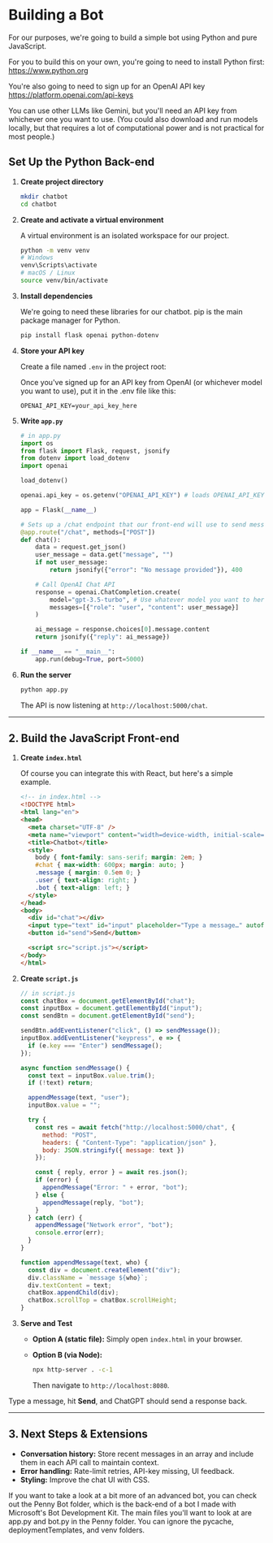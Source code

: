 # Building a Bot

For our purposes, we're going to build a simple bot using Python and pure JavaScript.

For you to build this on your own, you're going to need to install Python first: <https://www.python.org>

You're also going to need to sign up for an OpenAI API key <https://platform.openai.com/api-keys>

You can use other LLMs like Gemini, but you'll need an API key from whichever one you want to use.
(You could also download and run models locally, but that requires a lot of computational power and is not practical for most people.)

## Set Up the Python Back-end

1. **Create project directory**  

   ```bash
   mkdir chatbot
   cd chatbot
   ```

2. **Create and activate a virtual environment**  

    A virtual environment is an isolated workspace for our project.

   ```bash
   python -m venv venv
   # Windows
   venv\Scripts\activate
   # macOS / Linux
   source venv/bin/activate
   ```

3. **Install dependencies**  

    We're going to need these libraries for our chatbot. pip is the main package manager for Python.

   ```bash
   pip install flask openai python-dotenv
   ```

4. **Store your API key**  

   Create a file named `.env` in the project root:

   Once you've signed up for an API key from OpenAI (or whichever model you want to use), put it in the .env file like this:

   ```env
   OPENAI_API_KEY=your_api_key_here
   ```

5. **Write `app.py`**  

   ```python
   # in app.py
   import os
   from flask import Flask, request, jsonify
   from dotenv import load_dotenv
   import openai

   load_dotenv()

   openai.api_key = os.getenv("OPENAI_API_KEY") # loads OPENAI_API_KEY from .env

   app = Flask(__name__)

   # Sets up a /chat endpoint that our front-end will use to send messages to
   @app.route("/chat", methods=["POST"])
   def chat():
       data = request.get_json()
       user_message = data.get("message", "")
       if not user_message:
           return jsonify({"error": "No message provided"}), 400

       # Call OpenAI Chat API
       response = openai.ChatCompletion.create(
           model="gpt-3.5-turbo", # Use whatever model you want to here
           messages=[{"role": "user", "content": user_message}]
       )

       ai_message = response.choices[0].message.content
       return jsonify({"reply": ai_message})

   if __name__ == "__main__":
       app.run(debug=True, port=5000)
   ```

6. **Run the server**  

   ```bash
   python app.py
   ```

   The API is now listening at `http://localhost:5000/chat`.

---

## 2. Build the JavaScript Front-end

1. **Create `index.html`**  

    Of course you can integrate this with React, but here's a simple example.

   ```html
   <!-- in index.html -->
   <!DOCTYPE html>
   <html lang="en">
   <head>
     <meta charset="UTF-8" />
     <meta name="viewport" content="width=device-width, initial-scale=1.0" />
     <title>Chatbot</title>
     <style>
       body { font-family: sans-serif; margin: 2em; }
       #chat { max-width: 600px; margin: auto; }
       .message { margin: 0.5em 0; }
       .user { text-align: right; }
       .bot { text-align: left; }
     </style>
   </head>
   <body>
     <div id="chat"></div>
     <input type="text" id="input" placeholder="Type a message…" autofocus />
     <button id="send">Send</button>

     <script src="script.js"></script>
   </body>
   </html>
   ```

2. **Create `script.js`**  

   ```javascript
   // in script.js
   const chatBox = document.getElementById("chat");
   const inputBox = document.getElementById("input");
   const sendBtn = document.getElementById("send");

   sendBtn.addEventListener("click", () => sendMessage());
   inputBox.addEventListener("keypress", e => {
     if (e.key === "Enter") sendMessage();
   });

   async function sendMessage() {
     const text = inputBox.value.trim();
     if (!text) return;

     appendMessage(text, "user");
     inputBox.value = "";

     try {
       const res = await fetch("http://localhost:5000/chat", {
         method: "POST",
         headers: { "Content-Type": "application/json" },
         body: JSON.stringify({ message: text })
       });

       const { reply, error } = await res.json();
       if (error) {
         appendMessage("Error: " + error, "bot");
       } else {
         appendMessage(reply, "bot");
       }
     } catch (err) {
       appendMessage("Network error", "bot");
       console.error(err);
     }
   }

   function appendMessage(text, who) {
     const div = document.createElement("div");
     div.className = `message ${who}`;
     div.textContent = text;
     chatBox.appendChild(div);
     chatBox.scrollTop = chatBox.scrollHeight;
   }
   ```

3. **Serve and Test**  
   - **Option A (static file):** Simply open `index.html` in your browser.  
   - **Option B (via Node):**  

     ```bash
     npx http-server . -c-1
     ```

     Then navigate to `http://localhost:8080`.

Type a message, hit **Send**, and ChatGPT should send a response back.

---

## 3. Next Steps & Extensions

- **Conversation history:** Store recent messages in an array and include them in each API call to maintain context.  
- **Error handling:** Rate-limit retries, API-key missing, UI feedback.  
- **Styling:** Improve the chat UI with CSS.  

If you want to take a look at a bit more of an advanced bot, you can check out the Penny Bot folder, which is the back-end of a bot I made with Microsoft's Bot Development Kit. The main files you'll want to look at are app.py and bot.py in the Penny folder. You can ignore the pycache, deploymentTemplates, and venv folders.
